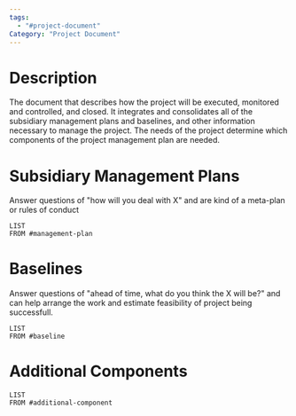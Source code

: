 ```yaml
---
tags:
  - "#project-document"
Category: "Project Document"
---
```

# Description
The document that describes how the project will be executed, monitored and controlled, and closed. It integrates and consolidates all of the subsidiary management plans and baselines, and other information necessary to manage the project. The needs of the project determine which components of the project management plan are needed.
# Subsidiary Management Plans
Answer questions of "how will you deal with X" and are kind of a meta-plan or rules of conduct
```dataview
LIST
FROM #management-plan
```
# Baselines
Answer questions of "ahead of time, what do you think the X will be?" and can help arrange the work and estimate feasibility of project being successfull.
```dataview
LIST
FROM #baseline 
```
# Additional Components
```dataview
LIST
FROM #additional-component
```
